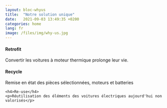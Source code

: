 ```yaml
---
layout: bloc-whyus
title:  "Notre solution unique"
date:   2021-09-03 13:49:35 +0200
categories: home
lang: fr
image: /files/img/why-us.jpg
---
```


<div class="features clearfix" data-aos="fade-up" data-aos-delay="100">
    <!-- <img src="assets/img/why-1.png" style="float:left" alt=""> -->
<i class="fa fa-recycle" style="color: #35b729"></i>            
    <h4>Retrofit</h4>
    <p>Convertir les voitures à moteur thermique prolonge leur vie.</p>
</div>

<div class="features clearfix" data-aos="fade-up" data-aos-delay="200">
    <!-- <img src="assets/img/why-1.png" style="float:left" alt=""> -->
<i class="fa fa-recycle" style="color: #35b729"></i>          
    <h4>Recycle</h4>
    <p>Remise en état des pièces sélectionnées, moteurs et batteries</p>
</div>

<div class="features clearfix" data-aos="fade-up" data-aos-delay="300">
    <!-- <img src="assets/img/why-1.png" style="float:left" alt=""> -->
<i class="fa fa-recycle" style="color: #35b729"></i>
                   
    <h4>Re-use</h4>
    <p>Réutilisation des éléments des voitures électriques aujourd'hui non valorisés</p>
</div>

